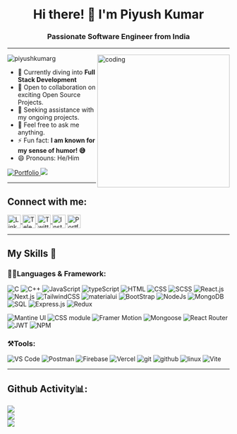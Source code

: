 
<h1 align="center">Hi there! 👋 I'm Piyush Kumar</h1>
<h3 align="center">Passionate Software Engineer from India</h3>

---

<img align="right" alt="coding" width="300" src="https://user-images.githubusercontent.com/55389276/140866485-8fb1c876-9a8f-4d6a-98dc-08c4981eaf70.gif">
<p align="left"> <img src="https://komarev.com/ghpvc/?username=piyushkumarg&label=Profile%20views&color=0e75b6&style=flat" alt="piyushkumarg" /> </p>

- 🌱 Currently diving into **Full Stack Development**
- 👯 Open to collaboration on exciting Open Source Projects.
- 🤔 Seeking assistance with my ongoing projects.
- 💬 Feel free to ask me anything.
- ⚡ Fun fact: **I am known for my sense of humor! 😅**
- 😄 Pronouns: He/Him

<a href="https://piyush-kumar.vercel.app/" target="_blank">
  <img src="https://img.shields.io/badge/Portfolio-%23000000.svg?style=for-the-badge&logo=globe&logoColor=white" alt="Portfolio" />
</a> <a href="https://www.github.com/piyushkumarg" target="_blank"><img
src="https://img.shields.io/github/followers/piyushkumarg?logo=github&style=for-the-badge&color=0891b2&labelColor=1c1917" /></a> 

---
## Connect with me:
<a href="https://linkedin.com/in/piyush-kumarg" target="_blank">
    <img align="center" src="https://img.shields.io/badge/LinkedIn-%230077B5.svg?style=for-the-badge&logo=linkedin&logoColor=white" alt="LinkedIn" height="30"  />
</a>
<a href="https://t.me/PiyushKumarReal" target="_blank">
    <img align="center" src="https://img.shields.io/badge/Telegram-%232CA5E0.svg?style=for-the-badge&logo=telegram&logoColor=white" alt="Telegram" height="30" />
</a>
<a href="https://twitter.com/piyushkumarreal" target="_blank">
    <img align="center" src="https://img.shields.io/badge/Twitter-%231DA1F2.svg?style=for-the-badge&logo=twitter&logoColor=white" alt="Twitter" height="30"/>
</a>
<a href="https://www.instagram.com/piyushkumarreal/" target="_blank">
    <img align="center" src="https://img.shields.io/badge/Instagram-%23E4405F.svg?style=for-the-badge&logo=instagram&logoColor=white" alt="Instagram" height="30"  />
</a>
<a href="https://piyush-kumar.vercel.app/" target="_blank">
    <img align="center" src="https://img.shields.io/badge/Portfolio-%23000000.svg?style=for-the-badge&logo=earth&logoColor=white" alt="Portfolio" height="30"  />
</a>


---

## My Skills 🚀 
<h3>👨‍💻Languages & Framework: </h3>

 ![C](https://skillicons.dev/icons?i=c)
 ![C++](https://skillicons.dev/icons?i=cpp)
 ![JavaScript](https://skillicons.dev/icons?i=javascript)
 ![typeScript](https://skillicons.dev/icons?i=ts)
 ![HTML](https://skillicons.dev/icons?i=html)
 ![CSS](https://skillicons.dev/icons?i=css)
 ![SCSS](https://skillicons.dev/icons?i=scss)
 ![React.js](https://skillicons.dev/icons?i=react)
 ![Next.js](https://skillicons.dev/icons?i=nextjs)
 ![TailwindCSS](https://skillicons.dev/icons?i=tailwindcss)
 ![materialui](https://skillicons.dev/icons?i=materialui)
 ![BootStrap](https://skillicons.dev/icons?i=bootstrap)
 ![NodeJs](https://skillicons.dev/icons?i=nodejs)
 ![MongoDB](https://skillicons.dev/icons?i=mongodb)
 ![SQL](https://skillicons.dev/icons?i=mysql)
 ![Express.js](https://skillicons.dev/icons?i=express)
 ![Redux](https://skillicons.dev/icons?i=redux)
 
 ![Mantine UI](https://img.shields.io/badge/Mantine-36C98E?style=for-the-badge&logo=mantine&logoColor=white)
![CSS module](https://img.shields.io/badge/CSS%20Module-%231572B6?style=for-the-badge&logo=css3&logoColor=white) 
![Framer Motion](https://img.shields.io/badge/Framer%20Motion-%23000000?style=for-the-badge&logo=framer&logoColor=white) 
![Mongoose](https://img.shields.io/badge/Mongoose-%2343853D.svg?style=for-the-badge&logo=mongoose&logoColor=white) 
![React Router](https://img.shields.io/badge/React_Router-CA4245?style=for-the-badge&logo=react-router&logoColor=white)
![JWT](https://img.shields.io/badge/JWT-black?style=for-the-badge&logo=JSON%20web%20tokens)
![NPM](https://img.shields.io/badge/NPM-%23000000.svg?style=for-the-badge&logo=npm&logoColor=white)

<h3>⚒️Tools:</h3>

 ![VS Code](https://skillicons.dev/icons?i=vscode)
 ![Postman](https://skillicons.dev/icons?i=postman)
 ![Firebase](https://skillicons.dev/icons?i=firebase)
 ![Vercel](https://skillicons.dev/icons?i=vercel)
 ![git](https://skillicons.dev/icons?i=git)
 ![github](https://skillicons.dev/icons?i=github)
 ![linux](https://skillicons.dev/icons?i=linux)
 ![Vite](https://skillicons.dev/icons?i=vite)

---

## Github Activity📊:

![](https://github-readme-stats.vercel.app/api/top-langs/?username=piyushkumarg&theme=blue-green&hide_border=false&include_all_commits=false&count_private=false&layout=compact) <br/>
![](https://github-readme-stats.vercel.app/api?username=piyushkumarg&theme=blue-green&hide_border=false&include_all_commits=false&count_private=false)<br/>
![](https://github-readme-streak-stats.herokuapp.com/?user=piyushkumarg&theme=blue-green&hide_border=false)<br/>
